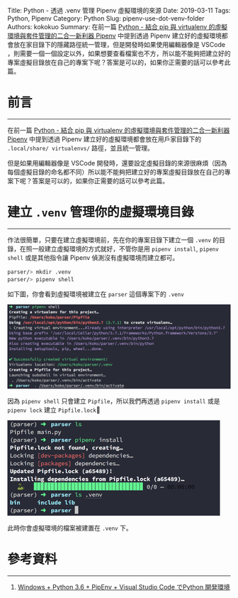 Title: Python - 透過 .venv 管理 Pipenv 虛擬環境的來源
Date: 2019-03-11
Tags: Python, Pipenv
Category: Python
Slug: pipenv-use-dot-venv-folder
Authors: kokokuo
Summary: 在前一篇 [Python - 結合 pip 與 virtualenv 的虛擬環境與套件管理的二合一新利器 Pipenv]({filename}/posts/20190308-python-pipenv-install-and-usage.md) 中提到透過 Pipenv 建立好的虛擬環境都會放在家目錄下的隱藏路徑統一管理，但是開發時如果使用編輯器像是 VSCode ，則需要一個一個設定以外，如果想要查看檔案也不方，所以能不能夠把建立好的專案虛擬目錄放在自己的專案下呢？答案是可以的，如果你正需要的話可以參考此篇。


# 前言
---
在前一篇 [Python - 結合 pip 與 virtualenv 的虛擬環境與套件管理的二合一新利器 Pipenv]({filename}/posts/20190308-python-pipenv-install-and-usage.md) 中提到透過 Pipenv 建立好的虛擬環境都會放在用戶家目錄下的 `.local/share/ virtualenvs/` 路徑，並且統一管理。

但是如果用編輯器像是 VSCode 開發時，還要設定虛擬目錄的來源很麻煩（因為每個虛擬目錄的命名都不同）所以能不能夠把建立好的專案虛擬目錄放在自己的專案下呢？答案是可以的，如果你正需要的話可以參考此篇。

# 建立 `.venv` 管理你的虛擬環境目錄
---
作法很簡單，只要在建立虛擬環境前，先在你的專案目錄下建立一個 `.venv` 的目錄，在照一般建立虛擬環境的方式就好，不管你是用 `pipenv install`, `pipenv shell` 或是其他指令讓 Pipenv 偵測沒有虛擬環境而建立都可。

```bash
parser/> mkdir .venv
parser/> pipenv shell
```

如下圖，你會看到虛擬環境被建立在 `parser` 這個專案下的 `.venv`

<img src="../images/20190311-pipenv-use-dot-venv-folder/1-pipenv-mkdir-dot.venv-create-virtualenv.png" alt="1-pipenv-mkdir-dot.venv-create-virtualenv" />

因為 `pipenv shell` 只會建立 `Pipfile`，所以我們再透過 `pipenv install` 或是 `pipenv lock` 建立 `Pipfile.lock`


<img src="../images/20190311-pipenv-use-dot-venv-folder/2-pipenv-show-dot-venv.png" alt="2-pipenv-show-dot-venv" width="480px"/>

此時你會虛擬環境的檔案被建置在 `.venv` 下。

# 參考資料
---
1. [Windows + Python 3.6 + PipEnv + Visual Studio Code でPython 開発環境](https://qiita.com/youkidkk/items/b6a6e39ee3a109001c75)